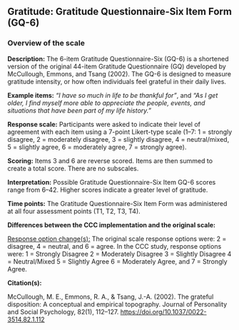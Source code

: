 ## Gratitude: Gratitude Questionnaire-Six Item Form (GQ-6)    

### Overview of the scale   

**Description:** The 6-item Gratitude Questionnaire-Six (GQ-6) is a shortened 
version of the original 44-item Gratitude Questionnaire (GQ) developed by 
McCullough, Emmons, and Tsang (2002). The GQ-6 is designed to measure gratitude 
intensity, or how often individuals feel grateful in their daily lives.   


**Example items:** *“I have so much in life to be thankful for”*, and 
*“As I get older, I find myself more able to appreciate the people, events, and situations that have been part of my life history.”*   


**Response scale:** Participants were asked to indicate their level of agreement 
with each item using a 7-point Likert-type scale (1–7: 1 = strongly disagree, 
2 = moderately disagree, 3 = slightly disagree, 4 = neutral/mixed, 5 = slightly 
agree, 6 = moderately agree, 7 = strongly agree).    


**Scoring:** Items 3 and 6 are reverse scored. Items are then summed to create 
a total score. There are no subscales.   




**Interpretation:** Possible Gratitude Questionnaire-Six Item GQ-6 scores range 
from 6–42. Higher scores indicate a greater level of gratitude.  



**Time points:** The Gratitude Questionnaire-Six Item Form was administered at 
all four assessment points (T1, T2, T3, T4).  

**Differences between the CCC implementation and the original scale:**  

<u>Response option change(s):</u> The original scale response options were: 
2 = disagree, 4 = neutral, and 6 = agree. In the CCC study, response options 
were: 1 = Strongly Disagree 2 = Moderately Disagree 3 = Slightly Disagree 
4 = Neutral/Mixed 5 = Slightly Agree 6 = Moderately Agree, and 7 = Strongly Agree.   


**Citation(s):**  

McCullough, M. E., Emmons, R. A., & Tsang, J.-A. (2002). The grateful disposition: 
A conceptual and empirical topography. Journal of Personality and Social Psychology, 
82(1), 112–127. 
<a href="https://doi.org/10.1037/0022-3514.82.1.112" target="_blank">https://doi.org/10.1037/0022-3514.82.1.112</a>  

